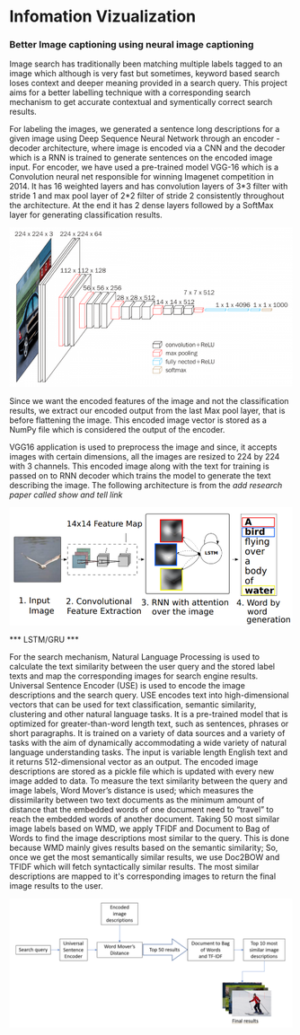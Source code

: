 # Infomation Vizualization
### Better Image captioning using neural image captioning

Image search has traditionally been matching multiple labels tagged to an image which although is very fast but sometimes, keyword based search loses context and deeper meaning provided in a search query. This project aims for a better labelling technique with a corresponding search mechanism to get accurate contextual and symentically correct search results.

For labeling the images, we generated a sentence long descriptions for a given image using Deep Sequence Neural Network through an encoder - decoder architecture, where image is encoded via a CNN and the decoder which is a RNN is trained to generate sentences on the encoded image input. For encoder, we have used a pre-trained model VGG-16 which is a Convolution neural net responsible for winning Imagenet competition in 2014. It has 16 weighted layers and has convolution layers of 3\*3 filter with stride 1 and max pool layer of 2\*2 filter of stride 2 consistently throughout the architecture. At the end it has 2 dense layers followed by a SoftMax layer for generating classification results. 

![Image of vgg16](https://github.com/GovindBhala/InfoViz_ImageLabelling/blob/master/images/vgg16.png)

Since we want the encoded features of the image and not the classification results, we extract our encoded output from the last Max pool layer, that is before flattening the image. This encoded image vector is stored as a NumPy file which is considered the output of the encoder.

VGG16 application is used to preprocess the image and since, it accepts images with certain dimensions, all the images are resized to 224 by 224 with 3 channels.
This encoded image along with the text for training is passed on to RNN decoder which trains the model to generate the text describing the image. The following architecture is from the *add research paper called show and tell link*

![Image of showandtell](https://github.com/GovindBhala/InfoViz_ImageLabelling/blob/master/images/show%20and%20tell%20architecture.png)


*** LSTM/GRU ***

For the search mechanism, Natural Language Processing is used to calculate the text similarity between the user query and the stored label texts and map the corresponding images for search engine results.
Universal Sentence Encoder (USE) is used to encode the image descriptions and the search query. 
USE encodes text into high-dimensional vectors that can be used for text classification, semantic similarity, clustering and other natural language tasks.
It is a pre-trained model that is optimized for greater-than-word length text, such as sentences, phrases or short paragraphs. It is trained on a variety of data sources and a variety of tasks with the aim of dynamically accommodating a wide variety of natural language understanding tasks. The input is variable length English text and it returns 512-dimensional vector as an output.
The encoded image descriptions are stored as a pickle file which is updated with every new image added to data. To measure the text similarity between the query and image labels, Word Mover’s distance is used; which measures the dissimilarity between two text documents as the minimum amount of distance that the embedded words of one document need to “travel” to reach the embedded words of another document.
Taking 50 most similar image labels based on WMD, we apply TFIDF and Document to Bag of Words to find the image descriptions most similar to the query. This is done because WMD mainly gives results based on the semantic similarity; So, once we get the most semantically similar results, we use Doc2BOW and TFIDF which will fetch syntactically similar results.
The most similar descriptions are mapped to it's corresponding images to return the final image results to the user.

![Image of vgg16](https://github.com/GovindBhala/InfoViz_ImageLabelling/blob/master/images/NLP%20flowchart.png)
